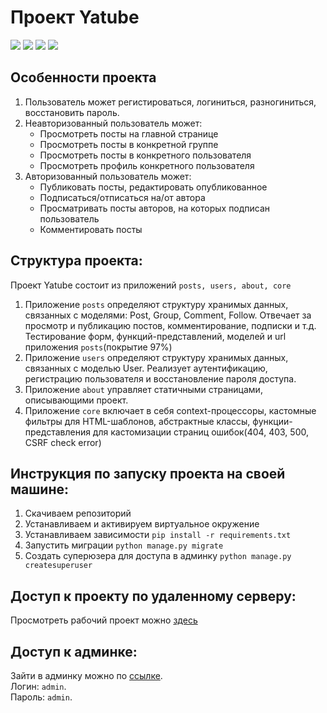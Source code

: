 # Проект Yatube
[![](https://img.shields.io/pypi/pyversions/Django.svg)](https://python.org/downloads/)
[![](https://img.shields.io/badge/django-2.0%20%7C%202.1%20%7C%202.2-success.svg)](https://djangoproject.com/)
[![](https://img.shields.io/apm/l/vim-mode.svg)](https://choosealicense.com/licenses/mit/)
[![](https://img.shields.io/badge/coverage-97%25-lightgrey)](https://img.shields.io/badge/coverage-97%25-lightgrey)

## Особенности проекта
1. Пользователь может регистироваться, логиниться, разногиниться, восстановить пароль.
2. Неавторизованный пользователь может:
    - Просмотреть посты на главной странице
    - Просмотреть посты в конкретной группе
    - Просмотреть посты в конкретного пользователя
    - Просмотреть профиль конкретного пользователя
3. Авторизованный пользователь может:
    - Публиковать посты, редактировать опубликованное
    - Подписаться/отписаться на/от автора
    - Просматривать посты авторов, на которых подписан пользователь
    - Комментировать посты

## Структура проекта:
Проект Yatube состоит из приложений `posts, users, about, core`
1. Приложение `posts` определяют структуру хранимых данных, связанных с моделями: Post, Group, Comment, Follow. Отвечает за просмотр и публикацию постов, комментирование, подписки и т.д. Тестирование форм, функций-представлений, моделей и url приложения `posts`(покрытие 97%)
2. Приложение `users` определяют структуру хранимых данных, связанных с моделью User. Реализует аутентификацию, регистрацию пользователя и восстановление пароля доступа.
3. Приложение `about` управляет статичными страницами, описывающими проект.
4. Приложение `core` включает в себя context-процессоры, кастомные фильтры для HTML-шаблонов, абстрактные классы, функции-представления для кастомизации страниц ошибок(404, 403, 500, CSRF check error)

## Инструкция по запуску проекта на своей машине:
1. Скачиваем репозиторий
2. Устанавливаем и активируем виртуальное окружение  
3. Устанавливаем зависимости `pip install -r requirements.txt`  
4. Запустить миграции `python manage.py migrate`  
5. Создать суперюзера для доступа в админку `python manage.py createsuperuser`

## Доступ к проекту по удаленному серверу:
Просмотреть рабочий проект можно [здесь](http://buschwacker.pythonanywhere.com/)

## Доступ к админке:
Зайти в админку можно по [ссылке](http://buschwacker.pythonanywhere.com/admin).<br>
Логин: `admin`.<br>
Пароль: `admin`.
